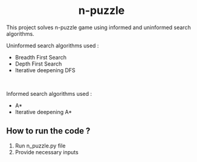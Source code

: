 <h1 align=center>
  n-puzzle
 </h1>
This project solves n-puzzle game using informed and uninformed search algorithms.
<br/>

Uninformed search algorithms used :
* Breadth First Search
* Depth First Search
* Iterative deepening DFS
<br/>

Informed search algorithms used :
* A*
* Iterative deepening A*

## How to run the code ?

1. Run n_puzzle.py file
2. Provide necessary inputs
